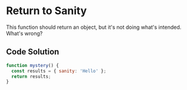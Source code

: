 # Return to Sanity

This function should return an object, but it's not doing what's intended. What's wrong?

## Code Solution 

```js
function mystery() {
  const results = { sanity: 'Hello' };
  return results;
}

```